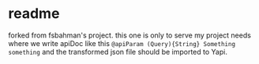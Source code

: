 # readme

forked from fsbahman's project.
this one is only to serve my project needs where we write apiDoc like this `@apiParam (Query){String} Something something` and the transformed json file should be imported to Yapi.
